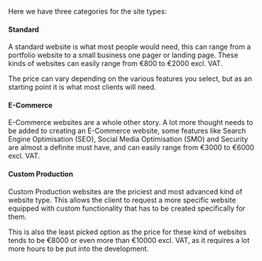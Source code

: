 Here we have three categories for the site types:

#### Standard

A standard website is what most people would need, this can range from a portfolio website to a small business one pager or landing page. These kinds of websites can easily range from €800 to €2000 excl. VAT.

The price can vary depending on the various features you select, but as an starting point it is what most clients will need.

#### E-Commerce

E-Commerce websites are a whole other story. A lot more thought needs to be added to creating an E-Commerce website, some features like Search Engine Optimisation (SEO), Social Media Optimisation (SMO) and Security are almost a definite must have, and can easily range from €3000 to €6000 excl. VAT.

#### Custom Production

Custom Production websites are the priciest and most advanced kind of website type. This allows the client to request a more specific website equipped with custom functionality that has to be created specifically for them.

This is also the least picked option as the price for these kind of websites tends to be €8000 or even more than €10000 excl. VAT, as it requires a lot more hours to be put into the development.